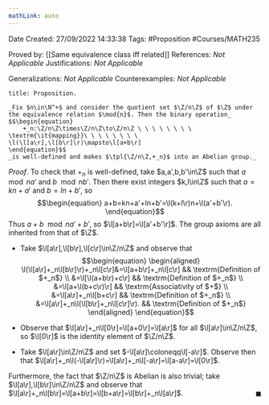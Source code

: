 ```yaml
---
mathLink: auto
---
```


<div class="topSpace"></div>

Date Created: 27/09/2022 14:33:38
Tags: #Proposition #Courses/MATH235

Proved by: [[Same equivalence class iff related]]
References: _Not Applicable_
Justifications: _Not Applicable_

Generalizations: _Not Applicable_
Counterexamples: _Not Applicable_

``` ad-Proposition
title: Proposition.

_Fix $n\in\N^+$ and consider the quotient set $\Z/n\Z$ of $\Z$ under the equivalence relation $\mod{n}$. Then the binary operation_
$$\begin{equation}
    +_n:\Z/n\Z\times\Z/n\Z\to\Z/n\Z \ \ \ \ \ \ \ \ \textrm{\it{mapping}}\ \ \ \ \ \ \ \ \l(\l[a\r],\l[b\r]\r)\mapsto\l[a+b\r]
\end{equation}$$
_is well-defined and makes $\tpl{\Z/n\Z,+_n}$ into an Abelian group._

```

_Proof_. To check that $+_n$ is well-defined, take $a,a',b,b'\in\Z$ such that $a\mod{n}a'$ and $b\mod{n}b'$. Then there exist integers $k,l\in\Z$ such that $a=kn+a'$ and $b=ln+b'$, so
$$\begin{equation}
    a+b=kn+a'+ln+b'=\l(k+l\r)n+\l(a'+b'\r).
\end{equation}$$
Thus $a+b\mod{n}a'+b'$, so $\l[a+b\r]=\l[a'+b'\r]$. The group axioms are all inherited from that of $\Z$.
* Take $\l[a\r],\l[b\r],\l[c\r]\in\Z/n\Z$ and observe that
$$\begin{equation}
    \begin{aligned}
        \l(\l[a\r]+_n\l[b\r]\r)+_n\l[c\r]&=\l[a+b\r]+_n\l[c\r] && \textrm{Definition of $+_n$} \\
        &=\l[\l(a+b\r)+c\r] && \textrm{Definition of $+_n$} \\
        &=\l[a+\l(b+c\r)\r] && \textrm{Associativity of $+$} \\
        &=\l[a\r]+_n\l[b+c\r] && \textrm{Definition of $+_n$} \\
        &=\l[a\r]+_n\l(\l[b\r]+_n\l[c\r]\r). && \textrm{Definition of $+_n$}
    \end{aligned}
\end{equation}$$

* Observe that $\l[a\r]+_n\l[0\r]=\l[a+0\r]=\l[a\r]$ for all $\l[a\r]\in\Z/n\Z$, so $\l[0\r]$ is the identity element of $\Z/n\Z$.
* Take $\l[a\r]\in\Z/n\Z$ and set $-\l[a\r]\coloneqq\l[-a\r]$. Observe then that $\l[a\r]+_n\l(-\l[a\r]\r)=\l[a\r]+_n\l[-a\r]=\l[a-a\r]=\l[0\r]$.

Furthermore, the fact that $\Z/n\Z$ is Abelian is also trivial; take $\l[a\r],\l[b\r]\in\Z/n\Z$ and observe that $\l[a\r]+_n\l[b\r]=\l[a+b\r]=\l[b+a\r]=\l[b\r]+_n\l[a\r]$.<span style="float:right;">$\blacksquare$</span>
